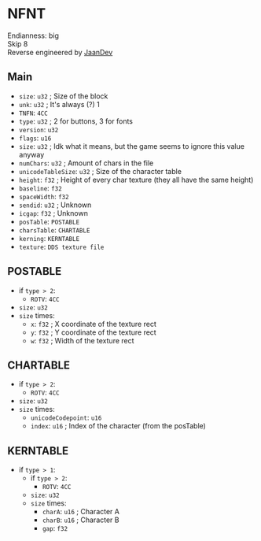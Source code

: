 # NFNT
Endianness: big  
Skip 8  
Reverse engineered by [JaanDev](https://github.com/JaanDev)

## Main
* `size`: `u32` ; Size of the block
* `unk`: `u32` ; It's always (?) 1
* `TNFN`: `4CC`
* `type`: `u32` ; 2 for buttons, 3 for fonts
* `version`: `u32`
* `flags`: `u16`
* `size`: `u32` ; Idk what it means, but the game seems to ignore this value anyway
* `numChars`: `u32` ; Amount of chars in the file
* `unicodeTableSize`: `u32` ; Size of the character table
* `height`: `f32` ; Height of every char texture (they all have the same height)
* `baseline`: `f32`
* `spaceWidth`: `f32`
* `sendid`: `u32` ; Unknown
* `icgap`: `f32` ; Unknown
* `posTable`: `POSTABLE`
* `charsTable`: `CHARTABLE`
* `kerning`: `KERNTABLE`
* `texture`: `DDS texture file`

## POSTABLE
* if `type > 2`:
    * `ROTV`: `4CC`
* `size`: `u32`
* `size` times:
    * `x`: `f32` ; X coordinate of the texture rect
    * `y`: `f32` ; Y coordinate of the texture rect
    * `w`: `f32` ; Width of the texture rect

## CHARTABLE
* if `type > 2`:
    * `ROTV`: `4CC`
* `size`: `u32`
* `size` times:
    * `unicodeCodepoint`: `u16`
    * `index`: `u16` ; Index of the character (from the posTable)

## KERNTABLE
* if `type > 1`:
    * if `type > 2`:
        * `ROTV`: `4CC`
    * `size`: `u32`
    * `size` times:
        * `charA`: `u16` ; Character A
        * `charB`: `u16` ; Character B
        * `gap`: `f32`